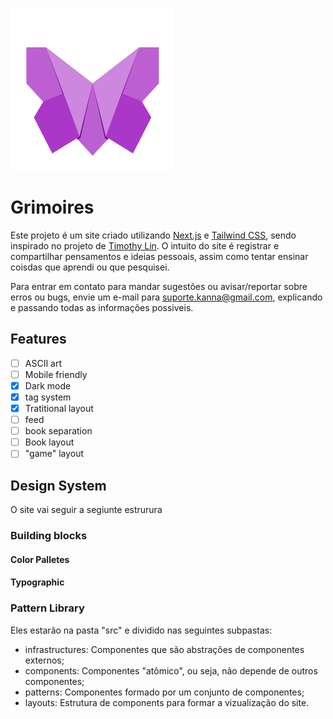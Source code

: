 ![Project's banner](/public/static/images/logo.png)

# Grimoires

Este projeto é um site criado utilizando [Next.js](https://nextjs.org/) e [Tailwind CSS](https://tailwindcss.com/), sendo inspirado no projeto de [Timothy Lin](https://github.com/timlrx/timlrx.com). O intuito do site é registrar e compartilhar pensamentos e ideias pessoais, assim como tentar ensinar coisdas que aprendi ou que pesquisei.

Para entrar em contato para mandar sugestões ou avisar/reportar sobre erros ou bugs, envie um e-mail para suporte.kanna@gmail.com, explicando e passando todas as informações possiveis.

## Features

- [ ] ASCII art
- [ ] Mobile friendly
- [x] Dark mode
- [x] tag system
- [x] Tratitional layout
- [ ] feed
- [ ] book separation
- [ ] Book layout
- [ ] "game" layout

## Design System

O site vai seguir a segiunte estrurura

### Building blocks

#### Color Palletes

#### Typographic

### Pattern Library

Eles estarão na pasta "src" e dividido nas seguintes subpastas:

- infrastructures: Componentes que são abstrações de componentes externos;
- components: Componentes "atômico", ou seja, não depende de outros componentes;
- patterns: Componentes formado por um conjunto de componentes;
- layouts: Estrutura de components para formar a vizualização do site.
